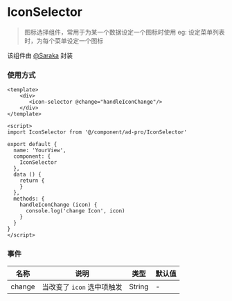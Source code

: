IconSelector
====

> 图标选择组件，常用于为某一个数据设定一个图标时使用
> eg: 设定菜单列表时，为每个菜单设定一个图标

该组件由 [@Saraka](https://github.com/saraka-tsukai) 封装



### 使用方式

```vue
<template>
	<div>
       <icon-selector @change="handleIconChange"/>
    </div>
</template>

<script>
import IconSelector from '@/component/ad-pro/IconSelector'

export default {
  name: 'YourView',
  component: {
    IconSelector
  },
  data () {
    return {
    }
  },
  methods: {
    handleIconChange (icon) {
      console.log('change Icon', icon)
    }
  }
}
</script>
```



### 事件


| 名称   | 说明                       | 类型   | 默认值 |
| ------ | -------------------------- | ------ | ------ |
| change | 当改变了 `icon` 选中项触发 | String | -      |
